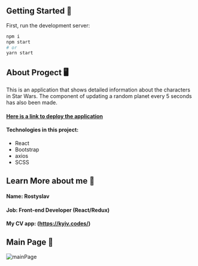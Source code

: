 ## Getting Started 🏁

First, run the development server:

```bash
npm i
npm start
# or
yarn start
```

## About Progect 🖥️

This is an application that shows detailed information about the characters in Star Wars. The component of updating a random planet every 5 seconds has also been made.

#### [Here is a link to deploy the application](https://swapi2.web.app/)

#### Technologies in this project:

  * React
  * Bootstrap
  * axios
  * SCSS

## Learn More about me 👀

#### Name: Rostyslav
#### Job: Front-end Developer (React/Redux)
#### My CV app: (https://kyiv.codes/)

## Main Page 🚩
![mainPage](https://cdn1.savepice.ru/uploads/2020/8/25/0433a666378c0902c8da28d297ea42b6-full.jpg)

